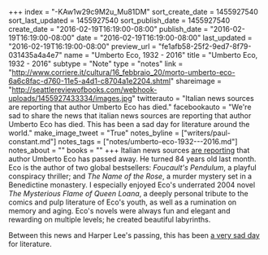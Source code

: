 +++
index = "-KAw1w29c9M2u_Mu81DM"
sort_create_date = 1455927540
sort_last_updated = 1455927540
sort_publish_date = 1455927540
create_date = "2016-02-19T16:19:00-08:00"
publish_date = "2016-02-19T16:19:00-08:00"
date = "2016-02-19T16:19:00-08:00"
last_updated = "2016-02-19T16:19:00-08:00"
preview_url = "fe1afb58-25f2-9ed7-8f79-031435a4a4e7"
name = "Umberto Eco, 1932 - 2016"
title = "Umberto Eco, 1932 - 2016"
subtype = "Note"
type = "notes"
link = "http://www.corriere.it/cultura/16_febbraio_20/morto-umberto-eco-6a6c8fac-d760-11e5-a4d1-c8704a1e2204.shtml"
shareimage = "http://seattlereviewofbooks.com/webhook-uploads/1455927433334/images.jpg"
twitterauto = "Italian news sources are reporting that author Umberto Eco has died."
facebookauto = "We're sad to share the news that italian news sources are reporting that author Umberto Eco has died. This has been a sad day for literature around the world."
make_image_tweet = "True"
notes_byline = ["writers/paul-constant.md"]
notes_tags = ["notes/umberto-eco-1932---2016.md"]
notes_about = ""
books = ""
+++
Italian news sources [are reporting](http://www.corriere.it/cultura/16_febbraio_20/morto-umberto-eco-6a6c8fac-d760-11e5-a4d1-c8704a1e2204.shtml) that author Umberto Eco has passed away. He turned 84 years old last month. Eco is the author of two global bestsellers: *Foucault's Pendulum*, a playful conspiracy thriller; and *The Name of the Rose*, a murder mystery set in a Benedictine monastery. I especially enjoyed Eco's underrated 2004 novel *The Mysterious Flame of Queen Loana*, a deeply personal tribute to the comics and pulp literature of Eco's youth, as well as a rumination on memory and aging. Eco's novels were always fun and elegant and rewarding on multiple levels; he created beautiful labyrinths. 

Between this news and Harper Lee's passing, this has been [a very sad day](http://seattlereviewofbooks.com/notes/2016/02/19/harper-lee-1926-2016/) for literature.